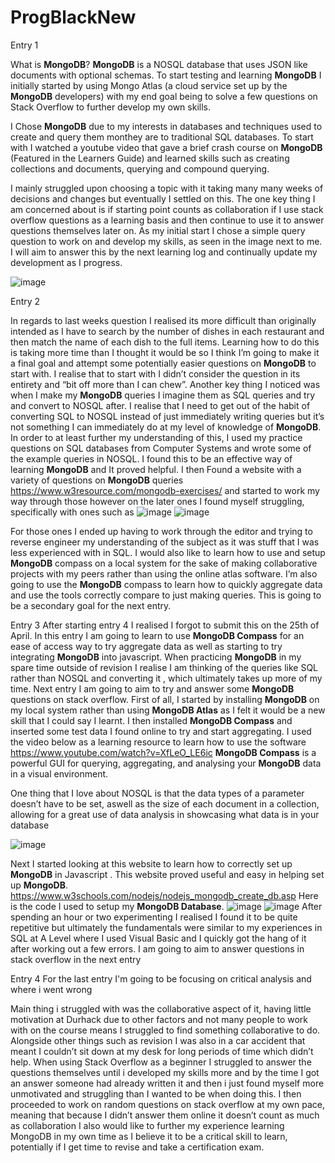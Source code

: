# ProgBlackNew
Entry 1

What is **MongoDB**? **MongoDB** is a NOSQL database that uses JSON like documents with optional schemas. To start testing and learning **MongoDB** I initially started by using Mongo Atlas (a cloud service set up by the **MongoDB** developers) with my end goal being to solve a few questions on Stack Overflow to further develop my own skills.

I Chose **MongoDB** due to my interests in databases and techniques used to create and query them monthey are to traditional SQL databases. To start with I watched a youtube video that gave a brief crash course on **MongoDB** (Featured in the Learners Guide) and learned skills such as creating collections and documents, querying and compound querying.

I mainly struggled upon choosing a topic with it taking many many weeks of decisions and changes but eventually I settled on this. The one key thing I am concerned about is if starting point counts as collaboration if I use stack overflow questions as a learning basis and then continue to use it to answer questions themselves later on. 
As my initial start I chose a simple query question to work on and develop my skills, as seen in the image next to me. I will aim to answer this by the next learning log and continually update my development as I progress.

![image](https://user-images.githubusercontent.com/92587037/162043956-cf4c4300-e3f9-439f-8f31-aaaf3cee05d6.png)

Entry 2

In regards to last weeks question I realised its more difficult than originally intended as I have to search by the number of dishes in each restaurant and then match the name of each dish to the full items. Learning how to do this is taking more time than I thought it would be so I think I’m going to make it a final goal and attempt some potentially easier questions on **MongoDB** to start with.
I realise that to start with I didn’t consider the question in its entirety and “bit off more than I can chew”. Another key thing I noticed was when I make my **MongoDB** queries I imagine them as SQL queries and try and convert to NOSQL after. I realise that I need to get out of the habit of converting SQL to NOSQL instead of just immediately writing queries but it’s not something I can immediately do at my level of knowledge of **MongoDB**. In order to at least further my understanding of this, I used my practice questions on SQL databases from Computer Systems and wrote some of the example queries in NOSQL. I found this to be an effective way of learning **MongoDB** and It proved helpful. 
I then Found a website with a variety of questions on **MongoDB** queries https://www.w3resource.com/mongodb-exercises/ and started to work my way through those however on the later ones I found myself struggling, specifically with ones such as 
![image](https://user-images.githubusercontent.com/92587037/164111823-da97d350-64cc-4a0f-9a9b-f81931e35528.png)
![image](https://user-images.githubusercontent.com/92587037/164111835-11bfbc95-20a3-4196-8395-90a6a2a3e632.png)

For those ones I ended up having to work through the editor and trying to reverse engineer my understanding of the subject as it was stuff that I was less experienced with in SQL. I would also like to learn how to use and setup **MongoDB** compass on a local system for the sake of making collaborative projects with my peers rather than using the online atlas software. I’m also going to use the **MongoDB** compass to learn how to quickly aggregate data and use the tools correctly compare to just making queries. This is going to be a secondary goal for the next entry.

Entry 3
After starting entry 4 I realised I forgot to submit this on the 25th of April.
In this entry I am going to learn to use **MongoDB Compass** for an ease of access way to try aggregate data as well as starting to try integrating **MongoDB** into javascript. When practicing **MongoDB** in my spare time outside of revision I realise I am thinking of the queries like SQL rather than NOSQL and converting it , which ultimately takes up more of my time. Next entry I am going to aim to try and answer some **MongoDB** questions on stack overflow. 
First of all, I started by installing **MongoDB** on my local system rather than using **MongoDB Atlas** as I felt it would be a new skill that I could say I learnt. I then installed **MongoDB Compass** and inserted some test data I found online to try and start aggregating. I used the video below as a learning resource to learn how to use the software
https://www.youtube.com/watch?v=XfLeO_LE6ic
**MongoDB Compass** is a powerful GUI for querying, aggregating, and analysing your **MongoDB** data in a visual environment.

One thing that I love about NOSQL is that the data types of a parameter doesn’t have to be set, aswell as the size of each document in a collection, allowing for a great use of data analysis in showcasing what data is in your database

![image](https://user-images.githubusercontent.com/92587037/166296518-8e8a6157-f2ad-49b1-aac8-733ad26d1708.png)

Next I started looking at this website to learn how to correctly set up **MongoDB** in Javascript . This website proved useful and easy in helping set up **MongoDB**.
https://www.w3schools.com/nodejs/nodejs_mongodb_create_db.asp
Here is the code I used to setup my **MongoDB Database**.
![image](https://user-images.githubusercontent.com/92587037/166296655-9fa24055-9b0f-45ca-a532-eaa22640cd5e.png)
![image](https://user-images.githubusercontent.com/92587037/166296667-f1f83e1c-e4a0-422a-a448-b035abe0fca4.png)
After spending an hour or two experimenting I realised I found it to be quite repetitive but ultimately the fundamentals were similar to my experiences in SQL at A Level where I used Visual Basic and I quickly got the hang of it after working out a few errors. I am going to aim to answer questions in stack overflow in the next entry
 
Entry 4
For the last entry I'm going to be focusing on critical analysis and where i went wrong

Main thing i struggled with was the collaborative aspect of it, having little motivation at Durhack due to other factors and not many people to work with on the course means I struggled to find something collaborative to do. Alongside other things such as revision I was also in a car accident that meant I couldn’t sit down at my desk for long periods of time which didn’t help.
When using Stack Overflow as a beginner I struggled to answer the questions themselves until i developed my skills more and by the time I got an answer someone had already written it and then i just found myself more unmotivated and struggling than I wanted to be when doing this.
I then proceeded to work on random questions on stack overflow at my own pace, meaning that because I didn’t answer them online  it doesn’t count as much as collaboration
I also would like to further my experience learning MongoDB in my own time as I believe it to be a critical skill to learn, potentially if I get time to revise and take a certification exam.



